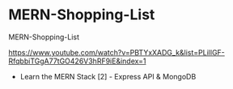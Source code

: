 # MERN-Shopping-List
MERN-Shopping-List

https://www.youtube.com/watch?v=PBTYxXADG_k&list=PLillGF-RfqbbiTGgA77tGO426V3hRF9iE&index=1

<!-- git commits -->

- Learn the MERN Stack [2] - Express API & MongoDB
